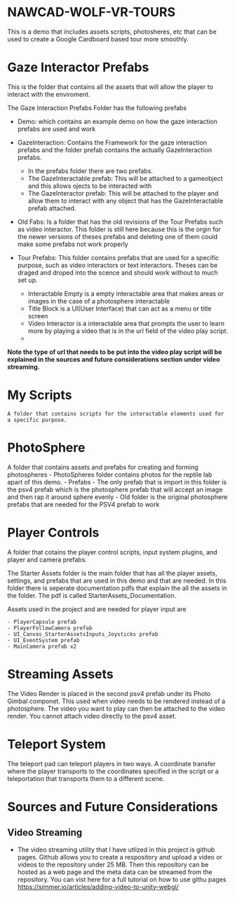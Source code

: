 # NAWCAD-WOLF-VR-TOURS

This is a demo that includes assets scripts, photosheres, etc that can be used to create a Google Cardboard based tour more smoothly.


# Gaze Interactor Prefabs
This is the folder that contains all the assets that will allow the player to interact with the enviroment.

The Gaze Interaction Prefabs Folder has the following  prefabs
  - Demo: which contains an example demo on how the gaze interaction prefabs are used and work
  
  - GazeInteraction: Contains the Framework for the gaze interaction prefabs and the folder prefab contains the actually GazeInteraction prefabs.
    - In the prefabs folder there are two prefabs. 
    - The GazeInteractable prefab: This will be attached to a gameobject and this allows ojects to be interacted with
    - The GazeInteractor prefab: This will be attached to the player and allow them to interact with any object that has the GazeInteractable prefab attached.
  
  - Old Fabs: Is a folder that has the old revisions of the Tour Prefabs such as video interactor. This folder is still here because this is the orgin for the newer versions of theses prefabs and deleting one of them could make some prefabs not work properly
  
  - Tour Prefabs: This folder contains prefabs that are used for a specific purpose, such as video interactors or text interactors. Theses can be draged and droped into the scence and should work without to much set up.
    - Interactable Empty is a empty interactable area that makes areas or images    in the case of a photosphere interactable
    - Title Block is a UI(User Interface) that can act as a menu or title screen
    - Video Interactor is a interactable area that prompts the user to learn more by playing a video that is in the url field of the video play script. 
    - 
 **Note the type of url that needs to be put into the video play script will be explained in the sources and future considerations section under video streaming.**
# My Scripts
    A folder that contains scripts for the interactable elements used for a specific purpose.
    
# PhotoSphere 
  A folder that contains assets and prefabs for creating  and forming photospheres
    - PhotoSpheres folder contains photos for the reptile lab apart of this demo.
    - Prefabs
      - The only prefab that is import in this folder is the psv4 prefab which is the photosphere prefab that will accept an image and then rap it around sphere evenly
      - Old folder is the original photosphere prefabs that are needed for the PSV4 prefab to work
      
# Player Controls
  A folder that cotains the player control scripts, input system plugins, and player and camera prefabs.
  
  The Starter Assets folder is the main folder that has all the player assets, settings, and prefabs that are used in this demo and that are needed. In this folder there is seperate documentation pdfs that explain the all the assets in the folder. The pdf is called StarterAssets_Documentation.
  
  Assets used in the project and are needed for player input are
  
    - PlayerCapsule prefab
    - PlayerFollowCamera prefab
    - UI_Canvas_StarterAssetsInputs_Joysticks prefab
    - UI_EventSystem prefab 
    - MainCamera prefab x2
    
# Streaming Assets
  The Video Render is placed in the second psv4 prefab under its Photo Gimbal componet. This used when video needs to be rendered instead of a photosphere. The video you want to play can then be attached to the video render. You cannot attach video directly to the psv4 asset. 
  
# Teleport System
  The teleport pad can teleport players in two ways. A coordinate transfer where the player transports to the coordinates specified in the script or a teleportation that transports them to a different scene.
  
  
# Sources and Future Considerations
  ## Video Streaming
  - The video streaming utility that I have utlized in this project is github pages. Github allows you to create a respository and upload a video or videos to the repository under 25 MB. Then this repository can be hosted as a web page and the meta data can be streamed from the repository. You can vist here for a full tutorial on how to use githu  pages https://simmer.io/articles/adding-video-to-unity-webgl/
      
